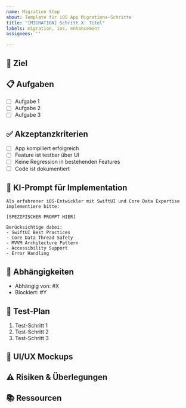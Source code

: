 ```yaml
---
name: Migration Step
about: Template für iOS App Migrations-Schritte
title: "[MIGRATION] Schritt X: Titel"
labels: migration, ios, enhancement
assignees: ''

---
```


## 🎯 Ziel
<!-- Beschreibung was in diesem Schritt erreicht werden soll -->

## 📋 Aufgaben
<!-- Detaillierte Liste der zu implementierenden Features -->

- [ ] Aufgabe 1
- [ ] Aufgabe 2
- [ ] Aufgabe 3

## ✅ Akzeptanzkriterien
<!-- Was muss funktionieren, damit der Schritt als abgeschlossen gilt -->

- [ ] App kompiliert erfolgreich
- [ ] Feature ist testbar über UI
- [ ] Keine Regression in bestehenden Features
- [ ] Code ist dokumentiert

## 🤖 KI-Prompt für Implementation

```
Als erfahrener iOS-Entwickler mit SwiftUI und Core Data Expertise implementiere bitte:

[SPEZIFISCHER PROMPT HIER]

Berücksichtige dabei:
- SwiftUI Best Practices
- Core Data Thread Safety
- MVVM Architecture Pattern
- Accessibility Support
- Error Handling
```

## 🔗 Abhängigkeiten
<!-- Links zu anderen Issues die zuerst abgeschlossen werden müssen -->

- Abhängig von: #X
- Blockiert: #Y

## 🧪 Test-Plan
<!-- Wie kann die neue Funktionalität getestet werden -->

1. Test-Schritt 1
2. Test-Schritt 2
3. Test-Schritt 3

## 📱 UI/UX Mockups
<!-- Screenshots oder Beschreibung der erwarteten UI -->

## ⚠️ Risiken & Überlegungen
<!-- Potentielle Probleme oder wichtige Designentscheidungen -->

## 📚 Ressourcen
<!-- Links zu relevanter Dokumentation oder Tutorials --> 